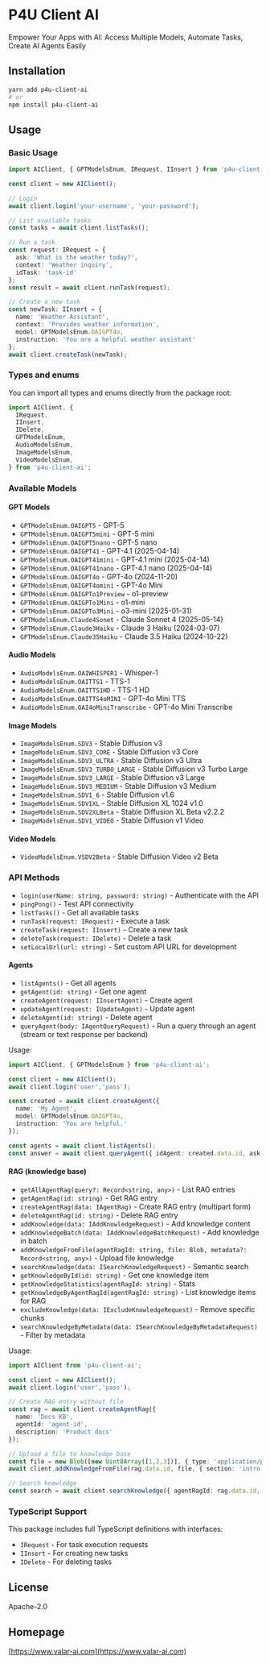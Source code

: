 # P4U Client AI

Empower Your Apps with AI: Access Multiple Models, Automate Tasks, Create AI Agents Easily

## Installation

```bash
yarn add p4u-client-ai
# or
npm install p4u-client-ai
```

## Usage

### Basic Usage

```typescript
import AIClient, { GPTModelsEnum, IRequest, IInsert } from 'p4u-client-ai';

const client = new AIClient();

// Login
await client.login('your-username', 'your-password');

// List available tasks
const tasks = await client.listTasks();

// Run a task
const request: IRequest = {
  ask: 'What is the weather today?',
  context: 'Weather inquiry',
  idTask: 'task-id'
};
const result = await client.runTask(request);

// Create a new task
const newTask: IInsert = {
  name: 'Weather Assistant',
  context: 'Provides weather information',
  model: GPTModelsEnum.OAIGPT4o,
  instruction: 'You are a helpful weather assistant'
};
await client.createTask(newTask);
```

### Types and enums

You can import all types and enums directly from the package root:

```ts
import AIClient, {
  IRequest,
  IInsert,
  IDelete,
  GPTModelsEnum,
  AudioModelsEnum,
  ImageModelsEnum,
  VideoModelsEnum,
} from 'p4u-client-ai';
```

### Available Models

#### GPT Models
- `GPTModelsEnum.OAIGPT5` - GPT-5
- `GPTModelsEnum.OAIGPT5mini` - GPT-5 mini
- `GPTModelsEnum.OAIGPT5nano` - GPT-5 nano
- `GPTModelsEnum.OAIGPT41` - GPT-4.1 (2025-04-14)
- `GPTModelsEnum.OAIGPT41mini` - GPT-4.1 mini (2025-04-14)
- `GPTModelsEnum.OAIGPT41nano` - GPT-4.1 nano (2025-04-14)
- `GPTModelsEnum.OAIGPT4o` - GPT-4o (2024-11-20)
- `GPTModelsEnum.OAIGPT4omini` - GPT-4o Mini
- `GPTModelsEnum.OAIGPTo1Preview` - o1-preview
- `GPTModelsEnum.OAIGPTo1Mini` - o1-mini
- `GPTModelsEnum.OAIGPTo3Mini` - o3-mini (2025-01-31)
- `GPTModelsEnum.Claude4Sonet` - Claude Sonnet 4 (2025-05-14)
- `GPTModelsEnum.Claude3Haiku` - Claude 3 Haiku (2024-03-07)
- `GPTModelsEnum.Claude35Haiku` - Claude 3.5 Haiku (2024-10-22)

#### Audio Models
- `AudioModelsEnum.OAIWHISPER1` - Whisper-1
- `AudioModelsEnum.OAITTS1` - TTS-1
- `AudioModelsEnum.OAITTS1HD` - TTS-1 HD
- `AudioModelsEnum.OAITTS4oMINI` - GPT-4o Mini TTS
- `AudioModelsEnum.OAI4oMiniTranscribe` - GPT-4o Mini Transcribe

#### Image Models
- `ImageModelsEnum.SDV3` - Stable Diffusion v3
- `ImageModelsEnum.SDV3_CORE` - Stable Diffusion v3 Core
- `ImageModelsEnum.SDV3_ULTRA` - Stable Diffusion v3 Ultra
- `ImageModelsEnum.SDV3_TURBO_LARGE` - Stable Diffusion v3 Turbo Large
- `ImageModelsEnum.SDV3_LARGE` - Stable Diffusion v3 Large
- `ImageModelsEnum.SDV3_MEDIUM` - Stable Diffusion v3 Medium
- `ImageModelsEnum.SDV1_6` - Stable Diffusion v1.6
- `ImageModelsEnum.SDV1XL` - Stable Diffusion XL 1024 v1.0
- `ImageModelsEnum.SDV2XLBeta` - Stable Diffusion XL Beta v2.2.2
- `ImageModelsEnum.SDV1_VIDEO` - Stable Diffusion v1 Video

#### Video Models
- `VideoModelsEnum.VSDV2Beta` - Stable Diffusion Video v2 Beta

### API Methods

- `login(userName: string, password: string)` - Authenticate with the API
- `pingPong()` - Test API connectivity
- `listTasks()` - Get all available tasks
- `runTask(request: IRequest)` - Execute a task
- `createTask(request: IInsert)` - Create a new task
- `deleteTask(request: IDelete)` - Delete a task
- `setLocalUrl(url: string)` - Set custom API URL for development

#### Agents
- `listAgents()` - Get all agents
- `getAgent(id: string)` - Get one agent
- `createAgent(request: IInsertAgent)` - Create agent
- `updateAgent(request: IUpdateAgent)` - Update agent
- `deleteAgent(id: string)` - Delete agent
- `queryAgent(body: IAgentQueryRequest)` - Run a query through an agent (stream or text response per backend)

Usage:
```ts
import AIClient, { GPTModelsEnum } from 'p4u-client-ai';

const client = new AIClient();
await client.login('user','pass');

const created = await client.createAgent({
  name: 'My Agent',
  model: GPTModelsEnum.OAIGPT4o,
  instruction: 'You are helpful.'
});

const agents = await client.listAgents();
const answer = await client.queryAgent({ idAgent: created.data.id, ask: 'Hello!' });
```

#### RAG (knowledge base)
- `getAllAgentRag(query?: Record<string, any>)` - List RAG entries
- `getAgentRag(id: string)` - Get RAG entry
- `createAgentRag(data: IAgentRag)` - Create RAG entry (multipart form)
- `deleteAgentRag(id: string)` - Delete RAG entry
- `addKnowledge(data: IAddKnowledgeRequest)` - Add knowledge content
- `addKnowledgeBatch(data: IAddKnowledgeBatchRequest)` - Add knowledge in batch
- `addKnowledgeFromFile(agentRagId: string, file: Blob, metadata?: Record<string, any>)` - Upload file knowledge
- `searchKnowledge(data: ISearchKnowledgeRequest)` - Semantic search
- `getKnowledgeById(id: string)` - Get one knowledge item
- `getKnowledgeStatistics(agentRagId: string)` - Stats
- `getKnowledgeByAgentRagId(agentRagId: string)` - List knowledge items for RAG
- `excludeKnowledge(data: IExcludeKnowledgeRequest)` - Remove specific chunks
- `searchKnowledgeByMetadata(data: ISearchKnowledgeByMetadataRequest)` - Filter by metadata

Usage:
```ts
import AIClient from 'p4u-client-ai';

const client = new AIClient();
await client.login('user','pass');

// Create RAG entry without file
const rag = await client.createAgentRag({
  name: 'Docs KB',
  agentId: 'agent-id',
  description: 'Product docs'
});

// Upload a file to knowledge base
const file = new Blob([new Uint8Array([1,2,3])], { type: 'application/pdf' });
await client.addKnowledgeFromFile(rag.data.id, file, { section: 'intro' });

// Search knowledge
const search = await client.searchKnowledge({ agentRagId: rag.data.id, query: 'pricing', limit: 5 });
```

### TypeScript Support

This package includes full TypeScript definitions with interfaces:

- `IRequest` - For task execution requests
- `IInsert` - For creating new tasks
- `IDelete` - For deleting tasks

## License

Apache-2.0

## Homepage

[https://www.valar-ai.com](https://www.valar-ai.com)